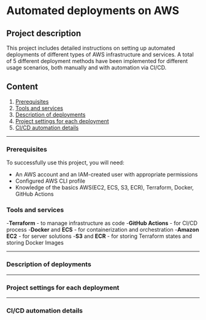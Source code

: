 # Automated deployments on AWS 
## Project description
This project includes detailed instructions on setting up automated deployments of different types of AWS infrastructure and services. A total of 5 different deployment methods have been implemented for different usage scenarios, both manually and with automation via CI/CD.

## Content
1. [Prerequisites](#prerequisities)
2. [Tools and services](#tools-and-services)
3. [Description of deployments](#description-of-deployments)
4. [Project settings for each deployment](#project-settings-for-each-deployment)
5. [CI/CD automation details](#CI/CD-automation-details)

---

### Prerequisites

To successfully use this project, you will need:
- An AWS account and an IAM-created user with appropriate permissions
- Configured AWS CLI profile
- Knowledge of the basics AWS(EC2, ECS, S3, ECR), Terraform, Docker, GitHub Actions

### Tools and services

-**Terraform** - to manage infrastructure as code
-**GitHub Actions** - for CI/CD process
-**Docker** and **ECS** - for containerization and orchestration
-**Amazon EC2** - for server solutions
-**S3** and **ECR** - for storing Terraform states and storing Docker Images

---

### Description of deployments


---

### Project settings for each deployment

---

### CI/CD automation details


